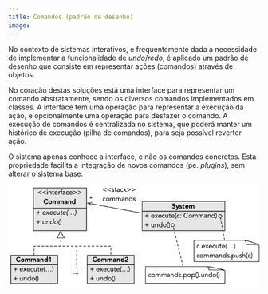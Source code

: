 ```yaml
---
title: Comandos (padrão de desenho)
image:
---
```


No contexto de sistemas interativos, e frequentemente dada a necessidade de implementar a funcionalidade de *undo*/*redo*, é aplicado um padrão de desenho que consiste em representar ações (comandos) através de objetos.

No coração destas soluções está uma interface para representar um comando abstratamente, sendo os diversos comandos implementados em classes. A interface tem uma operação para representar a execução da ação, e opcionalmente uma operação para desfazer o comando. A execução de comandos é centralizada no sistema, que poderá manter um histórico de execução (pilha de comandos), para seja possível reverter ação.

O sistema apenas conhece a interface, e não os comandos concretos. Esta propriedade facilita a integração de novos comandos (pe. *plugins*), sem alterar o sistema base.

![](comandos.png)
